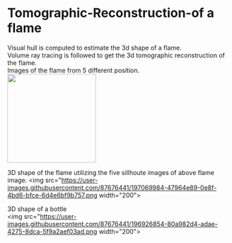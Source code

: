 # Tomographic-Reconstruction-of a flame
Visual hull is computed to estimate the 3d shape of a flame.\
Volume ray tracing is followed to get the 3d tomographic reconstruction of the flame.\
Images of the flame from 5 different position.\
<img src="https://user-images.githubusercontent.com/87676441/197070250-2e12d4d5-81f1-4da5-9299-132f0873c741.png" width="200">

3D shape of the flame utilizing the five sillhoute images of above flame image.
<img src="https://user-images.githubusercontent.com/87676441/197069984-47964e89-0e8f-4bd6-bfce-6d4e6bf9b757.png width="200">

3D shape of a bottle\
<img src="https://user-images.githubusercontent.com/87676441/196926854-80a982d4-adae-4275-8dca-5f9a2aef03ad.png width="200">


